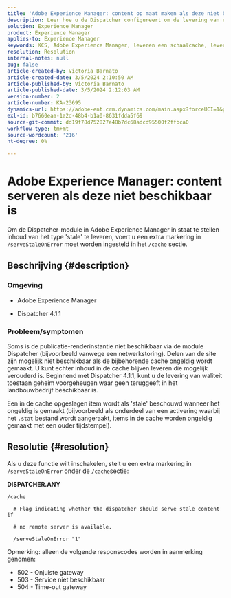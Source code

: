 ```yaml
---
title: 'Adobe Experience Manager: content op maat maken als deze niet beschikbaar is'
description: Leer hoe u de Dispatcher configureert om de levering van een verouderde cache toe te staan wanneer er geen rendering beschikbaar is in Adobe Experience Manager.
solution: Experience Manager
product: Experience Manager
applies-to: Experience Manager
keywords: KCS, Adobe Experience Manager, leveren een schaalcache, leveren van schaalbare inhoud, problemen oplossen, problemen oplossen, verzenders, AEM
resolution: Resolution
internal-notes: null
bug: false
article-created-by: Victoria Barnato
article-created-date: 3/5/2024 2:10:50 AM
article-published-by: Victoria Barnato
article-published-date: 3/5/2024 2:12:03 AM
version-number: 2
article-number: KA-23695
dynamics-url: https://adobe-ent.crm.dynamics.com/main.aspx?forceUCI=1&pagetype=entityrecord&etn=knowledgearticle&id=8adb4f94-95da-ee11-904c-000d3a3110f0
exl-id: b7660eaa-1a2d-48b4-b1a0-8631fdda5f69
source-git-commit: dd19f78d752827e48b7dc68adcd95500f2ffbca0
workflow-type: tm+mt
source-wordcount: '216'
ht-degree: 0%

---
```


# Adobe Experience Manager: content serveren als deze niet beschikbaar is


Om de Dispatcher-module in Adobe Experience Manager in staat te stellen inhoud van het type &#39;stale&#39; te leveren, voert u een extra markering in `/serveStaleOnError` moet worden ingesteld in het `/cache` sectie.

## Beschrijving {#description}


### <b>Omgeving</b>

- Adobe Experience Manager


- Dispatcher 4.1.1


### <b>Probleem/symptomen</b>

Soms is de publicatie-renderinstantie niet beschikbaar via de module Dispatcher (bijvoorbeeld vanwege een netwerkstoring). Delen van de site zijn mogelijk niet beschikbaar als de bijbehorende cache ongeldig wordt gemaakt. U kunt echter inhoud in de cache blijven leveren die mogelijk verouderd is. Beginnend met Dispatcher 4.1.1, kunt u de levering van waliteit toestaan geheim voorgeheugen waar geen teruggeeft in het landbouwbedrijf beschikbaar is.

Een in de cache opgeslagen item wordt als &#39;stale&#39; beschouwd wanneer het ongeldig is gemaakt (bijvoorbeeld als onderdeel van een activering waarbij het `.stat` bestand wordt aangeraakt, items in de cache worden ongeldig gemaakt met een ouder tijdstempel).


## Resolutie {#resolution}


Als u deze functie wilt inschakelen, stelt u een extra markering in `/serveStaleOnError` onder de `/cache`sectie:

<b>DISPATCHER.ANY</b>


```
/cache

  # Flag indicating whether the dispatcher should serve stale content if

  # no remote server is available.

  /serveStaleOnError "1"
```




Opmerking: alleen de volgende responscodes worden in aanmerking genomen:

- 502 - Onjuiste gateway
- 503 - Service niet beschikbaar
- 504 - Time-out gateway
